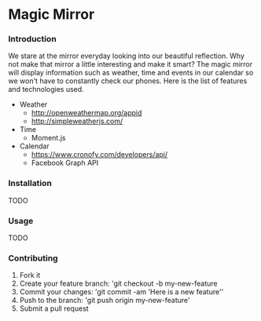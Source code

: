 # Magic Mirror

### Introduction
We stare at the mirror everyday looking into our beautiful reflection. Why not make that mirror a little interesting and make it smart? The magic mirror will display information such as weather, time and events in our calendar so we won't have to constantly check our phones. Here is the list of features and technologies used.
- Weather
	- http://openweathermap.org/appid
	- http://simpleweatherjs.com/
- Time
	- Moment.js
- Calendar
	- https://www.cronofy.com/developers/api/
	- Facebook Graph API

### Installation
TODO

### Usage
TODO

### Contributing
1. Fork it
2. Create your feature branch: 'git checkout -b my-new-feature
3. Commit your changes: 'git commit -am 'Here is a new feature''
4. Push to the branch: 'git push origin my-new-feature'
5. Submit a pull request
